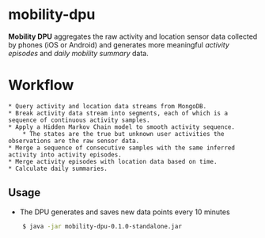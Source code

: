 # mobility-dpu

**Mobility DPU** aggregates the raw activity and location sensor data collected by phones (iOS or Android) and generates more meaningful *activity episodes* and *daily mobility summary* data.

# Workflow
    * Query activity and location data streams from MongoDB.
    * Break activity data stream into segments, each of which is a sequence of continuous activity samples. 
    * Apply a Hidden Markov Chain model to smooth activity sequence.
        * The states are the true but unknown user activities the observations are the raw sensor data.
    * Merge a sequence of consecutive samples with the same inferred activity into activity episodes.
    * Merge activity episodes with location data based on time.
    * Calculate daily summaries.
 
               

## Usage

* The DPU generates and saves new data points every 10 minutes

```bash
    $ java -jar mobility-dpu-0.1.0-standalone.jar
```
